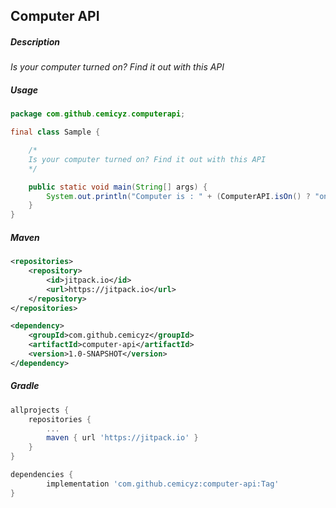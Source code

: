 ## Computer API
##### Description
*Is your computer turned on? Find it out with this API*
##### Usage
```java
package com.github.cemicyz.computerapi;

final class Sample {

    /*
    Is your computer turned on? Find it out with this API
    */

    public static void main(String[] args) {
        System.out.println("Computer is : " + (ComputerAPI.isOn() ? "on" : "off"));
    }
}
```
##### Maven
```xml
<repositories>
    <repository>
        <id>jitpack.io</id>
        <url>https://jitpack.io</url>
    </repository>
</repositories>

<dependency>
    <groupId>com.github.cemicyz</groupId>
    <artifactId>computer-api</artifactId>
    <version>1.0-SNAPSHOT</version>
</dependency>
```
##### Gradle
```gradle
allprojects {
    repositories {
        ...
        maven { url 'https://jitpack.io' }
    }
}

dependencies {
        implementation 'com.github.cemicyz:computer-api:Tag'
}
```